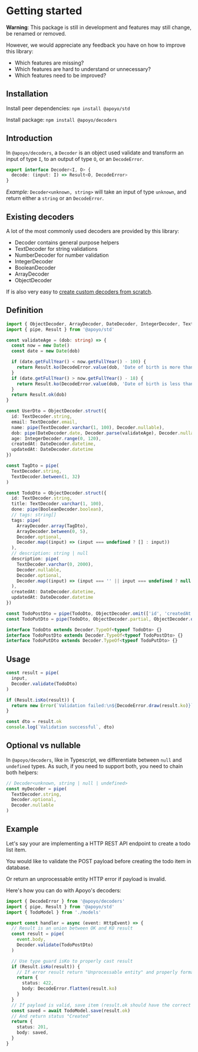 # Getting started

**Warning**: This package is still in development and features may still change, be renamed or removed.

However, we would appreciate any feedback you have on how to improve this library:

- Which features are missing?
- Which features are hard to understand or unnecessary?
- Which features need to be improved?

## Installation

Install peer dependencies:
`npm install @apoyo/std`

Install package:
`npm install @apoyo/decoders`

## Introduction

In `@apoyo/decoders`, a `Decoder` is an object used validate and transform an input of type `I`, to an output of type `O`, or an `DecodeError`.

```ts
export interface Decoder<I, O> {
  decode: (input: I) => Result<O, DecodeError>
}
```

*Example:* `Decoder<unknown, string>` will take an input of type `unknown`, and return either a `string` or an `DecodeError`.

## Existing decoders

A lot of the most commonly used decoders are provided by this library:

- Decoder contains general purpose helpers
- TextDecoder for string validations
- NumberDecoder for number validation
- IntegerDecoder
- BooleanDecoder
- ArrayDecoder
- ObjectDecoder

If is also very easy to [create custom decoders from scratch](/guide/decoders/creating-custom-decoders).

## Definition

```ts
import { ObjectDecoder, ArrayDecoder, DateDecoder, IntegerDecoder, TextDecoder, Decoder, BooleanDecoder } from '@apoyo/decoders'
import { pipe, Result } from '@apoyo/std'

const validateAge = (dob: string) => {
  const now = new Date()
  const date = new Date(dob)

  if (date.getFullYear() < now.getFullYear() - 100) {
    return Result.ko(DecodeError.value(dob, 'Date of birth is more than 100 years ago'))
  }
  if (date.getFullYear() > now.getFullYear() - 18) {
    return Result.ko(DecodeError.value(dob, 'Date of birth is less than 18 years ago'))
  }
  return Result.ok(dob)
}

const UserDto = ObjectDecoder.struct({
  id: TextDecoder.string,
  email: TextDecoder.email,
  name: pipe(TextDecoder.varchar(1, 100), Decoder.nullable),
  dob: pipe(DateDecoder.date, Decoder.parse(validateAge), Decoder.nullable),
  age: IntegerDecoder.range(0, 120),
  createdAt: DateDecoder.datetime,
  updatedAt: DateDecoder.datetime
})

const TagDto = pipe(
  TextDecoder.string,
  TextDecoder.between(1, 32)
)

const TodoDto = ObjectDecoder.struct({
  id: TextDecoder.string,
  title: TextDecoder.varchar(1, 100),
  done: pipe(BooleanDecoder.boolean),
  // tags: string[]
  tags: pipe(
    ArrayDecoder.array(TagDto),
    ArrayDecoder.between(0, 5),
    Decoder.optional,
    Decoder.map((input) => (input === undefined ? [] : input))
  ),
  // description: string | null
  description: pipe(
    TextDecoder.varchar(0, 2000),
    Decoder.nullable,
    Decoder.optional,
    Decoder.map((input) => (input === '' || input === undefined ? null : input))
  ),
  createdAt: DateDecoder.datetime,
  updatedAt: DateDecoder.datetime
})

const TodoPostDto = pipe(TodoDto, ObjectDecoder.omit(['id', 'createdAt', 'updatedAt']))
const TodoPutDto = pipe(TodoDto, ObjectDecoder.partial, ObjectDecoder.omit(['id', 'createdAt', 'updatedAt']))

interface TodoDto extends Decoder.TypeOf<typeof TodoDto> {}
interface TodoPostDto extends Decoder.TypeOf<typeof TodoPostDto> {}
interface TodoPutDto extends Decoder.TypeOf<typeof TodoPutDto> {}

```

## Usage

```ts
const result = pipe(
  input,
  Decoder.validate(TodoDto)
)

if (Result.isKo(result)) {
  return new Error(`Validation failed:\n${DecodeError.draw(result.ko)}`)
}

const dto = result.ok
console.log(`Validation successful`, dto)
```

## Optional vs nullable

In `@apoyo/decoders`, like in Typescript, we differentiate between `null` and `undefined` types.
As such, if you need to support both, you need to chain both helpers:

```ts
// Decoder<unknown, string | null | undefined>
const myDecoder = pipe(
  TextDecoder.string,
  Decoder.optional,
  Decoder.nullable
)
```

## Example

Let's say your are implementing a HTTP REST API endpoint to create a todo list item.

You would like to validate the POST payload before creating the todo item in database.

Or return an unprocessable entity HTTP error if payload is invalid.

Here's how you can do with Apoyo's decoders:

```typescript
import { DecodeError } from '@apoyo/decoders'
import { pipe, Result } from '@apoyo/std'
import { TodoModel } from './models'

export const handler = async (event: HttpEvent) => {
  // Result is an union between OK and KO result
  const result = pipe(
    event.body, 
    Decoder.validate(TodoPostDto)
  )

  // Use type guard isKo to properly cast result
  if (Result.isKo(result)) {
    // If error result return "Unprocessable entity" and properly format errors with flatten 
    return {
      status: 422,
      body: DecodeError.flatten(result.ko)
    }
  }
  // If payload is valid, save item (result.ok should have the correct type) 
  const saved = await TodoModel.save(result.ok)
  // And return status "Created"
  return {
    status: 201,
    body: saved,
  }
}
```
